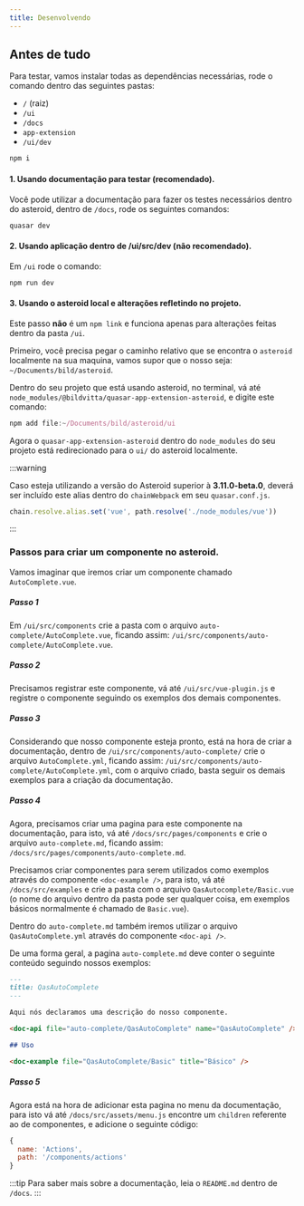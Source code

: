 ```yaml
---
title: Desenvolvendo
---
```


## Antes de tudo
Para testar, vamos instalar todas as dependências necessárias, rode o comando dentro das seguintes pastas:
- `/` (raiz)
- `/ui`
- `/docs`
- `app-extension`
- `/ui/dev`

```bash
npm i
```

#### 1. Usando documentação para testar **(recomendado)**.
Você pode utilizar a documentação para fazer os testes necessários dentro do asteroid, dentro de `/docs`, rode os seguintes comandos:

```js
quasar dev
```

#### 2. Usando aplicação dentro de /ui/src/dev **(não recomendado)**.
Em `/ui` rode o comando:

```js
npm run dev
```

#### 3. Usando o asteroid local e alterações refletindo no projeto.
Este passo **não** é um `npm link` e funciona apenas para alterações feitas dentro da pasta `/ui`.

Primeiro, você precisa pegar o caminho relativo que se encontra o `asteroid` localmente na sua maquina, vamos supor que o nosso seja: `~/Documents/bild/asteroid`.

Dentro do seu projeto que está usando asteroid, no terminal, vá até `node_modules/@bildvitta/quasar-app-extension-asteroid`, e digite este comando:

```js
npm add file:~/Documents/bild/asteroid/ui
```

Agora o `quasar-app-extension-asteroid` dentro do `node_modules` do seu projeto está redirecionado para o `ui/` do asteroid localmente.

:::warning

Caso esteja utilizando a versão do Asteroid superior à **3.11.0-beta.0**, deverá ser incluído este alias dentro do `chainWebpack` em seu `quasar.conf.js`.

```js
chain.resolve.alias.set('vue', path.resolve('./node_modules/vue'))
```
:::

### Passos para criar um componente no asteroid.
Vamos imaginar que iremos criar um componente chamado `AutoComplete.vue`.

##### Passo 1
Em `/ui/src/components` crie a pasta com o arquivo `auto-complete/AutoComplete.vue`, ficando assim: `/ui/src/components/auto-complete/AutoComplete.vue`.

##### Passo 2
Precisamos registrar este componente, vá até `/ui/src/vue-plugin.js` e registre o componente seguindo os exemplos dos demais componentes.

##### Passo 3
Considerando que nosso componente esteja pronto, está na hora de criar a documentação, dentro de `/ui/src/components/auto-complete/` crie o arquivo `AutoComplete.yml`, ficando assim: `/ui/src/components/auto-complete/AutoComplete.yml`, com o arquivo criado, basta seguir os demais exemplos para a criação da documentação.

##### Passo 4
Agora, precisamos criar uma pagina para este componente na documentação, para isto, vá até `/docs/src/pages/components` e crie o arquivo `auto-complete.md`, ficando assim: `/docs/src/pages/components/auto-complete.md`.

Precisamos criar componentes para serem utilizados como exemplos através do componente `<doc-example />`, para isto, vá até `/docs/src/examples` e crie a pasta com o arquivo `QasAutocomplete/Basic.vue` (o nome do arquivo dentro da pasta pode ser qualquer coisa, em exemplos básicos normalmente é chamado de `Basic.vue`).

Dentro do `auto-complete.md` também iremos utilizar o arquivo `QasAutoComplete.yml` através do componente `<doc-api />`.

De uma forma geral, a pagina `auto-complete.md` deve conter o seguinte conteúdo seguindo nossos exemplos:

```md
---
title: QasAutoComplete
---

Aqui nós declaramos uma descrição do nosso componente.

<doc-api file="auto-complete/QasAutoComplete" name="QasAutoComplete" />

## Uso

<doc-example file="QasAutoComplete/Basic" title="Básico" />
```

##### Passo 5
Agora está na hora de adicionar esta pagina no menu da documentação, para isto vá até `/docs/src/assets/menu.js` encontre um `children` referente ao de componentes, e adicione o seguinte código:

```js
{
  name: 'Actions',
  path: '/components/actions'
}
```

:::tip
Para saber mais sobre a documentação, leia o `README.md` dentro de `/docs`.
:::
